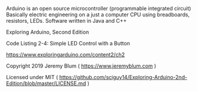 Arduino is an open source microcontroller (programmable integrated circuit)
Basically electric engineering on a just a computer CPU using breadboards, resistors, LEDs. Software written in Java and C++

Exploring Arduino, Second Edition

Code Listing 2-4: Simple LED Control with a Button

https://www.exploringarduino.com/content2/ch2

Copyright 2019 Jeremy Blum ( https://www.jeremyblum.com )

Licensed under MIT ( https://github.com/sciguy14/Exploring-Arduino-2nd-Edition/blob/master/LICENSE.md )

